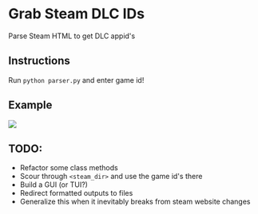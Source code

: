 # Grab Steam DLC IDs

Parse Steam HTML to get DLC appid's

## Instructions
Run `python parser.py` and enter game id!

## Example
<img src="https://i.imgur.com/9MfRORo.png"/>

## TODO:
* Refactor some class methods
* Scour through `<steam_dir>` and use the game id's there
* Build a GUI (or TUI?)
* Redirect formatted outputs to files
* Generalize this when it inevitably breaks from steam website changes

